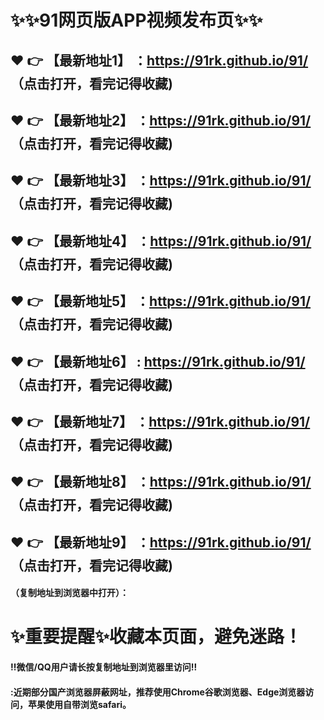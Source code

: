 # :sparkles::sparkles:91网页版APP视频发布页:sparkles::sparkles:

 :heart: :point_right: 【最新地址1】 ：https://91rk.github.io/91/  （点击打开，看完记得收藏)
 ------
 :heart: :point_right: 【最新地址2】 ：https://91rk.github.io/91/   （点击打开，看完记得收藏)
 ------
 :heart: :point_right: 【最新地址3】 ：https://91rk.github.io/91/   （点击打开，看完记得收藏)
 ------
 :heart: :point_right: 【最新地址4】 ：https://91rk.github.io/91/ （点击打开，看完记得收藏)
 ------
 :heart: :point_right: 【最新地址5】 ：https://91rk.github.io/91/  （点击打开，看完记得收藏)
 ------
 :heart: :point_right: 【最新地址6】 : https://91rk.github.io/91/   （点击打开，看完记得收藏)
 ------
 :heart: :point_right: 【最新地址7】 ：https://91rk.github.io/91/  （点击打开，看完记得收藏)
 ------
 :heart: :point_right: 【最新地址8】 ：https://91rk.github.io/91/  （点击打开，看完记得收藏)
 ------
 :heart: :point_right: 【最新地址9】 ：https://91rk.github.io/91/  （点击打开，看完记得收藏)
 ------



#### （复制地址到浏览器中打开）：
# :sparkles:重要提醒:sparkles:收藏本页面，避免迷路！
#### ‼️微信/QQ用户请长按复制地址到浏览器里访问‼
#### :近期部分国产浏览器屏蔽网址，推荐使用Chrome谷歌浏览器、Edge浏览器访问，苹果使用自带浏览safari。
